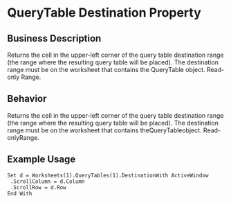 # QueryTable Destination Property

## Business Description
Returns the cell in the upper-left corner of the query table destination range (the range where the resulting query table will be placed). The destination range must be on the worksheet that contains the QueryTable object. Read-only Range.

## Behavior
Returns the cell in the upper-left corner of the query table destination range (the range where the resulting query table will be placed). The destination range must be on the worksheet that contains theQueryTableobject. Read-onlyRange.

## Example Usage
```vba
Set d = Worksheets(1).QueryTables(1).DestinationWith ActiveWindow 
 .ScrollColumn = d.Column 
 .ScrollRow = d.Row 
End With
```